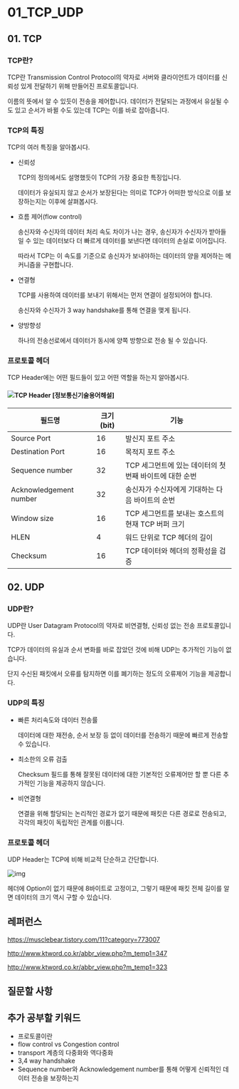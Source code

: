 # 01_TCP_UDP

## 01. TCP

### TCP란?

TCP란 Transmission Control Protocol의 약자로 서버와 클라이언트가 데이터를 신뢰성 있게 전달하기 위해 만들어진 프로토콜입니다.

이름의 뜻에서 알 수 있듯이 전송을 제어합니다. 데이터가 전달되는 과정에서 유실될 수도 있고 순서가 바뀔 수도 있는데 TCP는 이를 바로 잡아줍니다.



### TCP의 특징

TCP의 여러 특징을 알아봅시다.

* 신뢰성

  TCP의 정의에서도 설명했듯이 TCP의 가장 중요한 특징입니다. 

  데이터가 유실되지 않고 순서가 보장된다는 의미로 TCP가 어떠한 방식으로 이를 보장하는지는 이후에 살펴봅시다.

* 흐름 제어(flow control)

  송신자와 수신자의 데이터 처리 속도 차이가 나는 경우, 송신자가 수신자가 받아들일 수 있는 데이터보다 더 빠르게 데이터를 보낸다면 데이터의 손실로 이어집니다.

  따라서 TCP는 이 속도를 기준으로 송신자가 보내야하는 데이터의 양을 제어하는 메커니즘을 구현합니다.

* 연결형

  TCP를 사용하여 데이터를 보내기 위해서는 먼저 연결이 설정되어야 합니다.

  송신자와 수신자가 3 way handshake를 통해 연결을 맺게 됩니다.

* 양방향성

  하나의 전송선로에서 데이터가 동시에 양쪽 방향으로 전송 될 수 있습니다.

  



### 프로토콜 헤더

TCP Header에는 어떤 필드들이 있고 어떤 역할을 하는지 알아봅시다.

#### ![TCP Header [정보통신기술용어해설]](https://lh3.googleusercontent.com/proxy/fWBnZzalyONuZsM4buQH4lc7Ddkd9n_IP-JXfKNel-qdMZkChoJ8-hZtTr3RHdtd8ZDpdeG3RcSiUh0momdcPqviPQ)

| 필드명                 | 크기(bit) | 기능                                                   |
| ---------------------- | --------- | ------------------------------------------------------ |
| Source Port            | 16        | 발신지 포트 주소                                       |
| Destination Port       | 16        | 목적지 포트 주소                                       |
| Sequence number        | 32        | TCP 세그먼트에 있는 데이터의 첫번째 바이트에 대한 순번 |
| Acknowledgement number | 32        | 송신자가 수신자에게 기대하는 다음 바이트의 순번        |
| Window size            | 16        | TCP 세그먼트를 보내는 호스트의 현재 TCP 버퍼 크기      |
| HLEN                   | 4         | 워드 단위로 TCP 헤더의 길이                            |
| Checksum               | 16        | TCP 데이터와 헤더의 정확성을 검증                      |





## 02. UDP

### UDP란?

UDP란 User Datagram Protocol의 약자로 비연결형, 신뢰성 없는 전송 프로토콜입니다.

TCP가 데이터의 유실과 순서 변화를 바로 잡았던 것에 비해 UDP는 추가적인 기능이 없습니다.

단지 수신된 패킷에서 오류를 탐지하면 이를 폐기하는 정도의 오류제어 기능을 제공합니다.



### UDP의 특징

* 빠른 처리속도와 데이터 전송률

  데이터에 대한 재전송, 순서 보장 등 없이 데이터를 전송하기 때문에 빠르게 전송할 수 있습니다.

* 최소한의 오류 검출

  Checksum 필드를 통해 잘못된 데이터에 대한 기본적인 오류제어만 할 뿐 다른 추가적인 기능을 제공하지 않습니다.

* 비연결형

  연결을 위해 할당되는 논리적인 경로가 없기 때문에 패킷은 다른 경로로 전송되고, 각각의 패킷이 독립적인 관계를 이룹니다.



### 프로토콜 헤더

UDP Header는 TCP에 비해 비교적 단순하고 간단합니다.

![img](http://www.ktword.co.kr/img_data/323_2.jpg)

헤더에 Option이 없기 때문에 8바이트로 고정이고, 그렇기 때문에 패킷 전체 길이를 알면 데이터의 크기 역시 구할 수 있습니다.





## 레퍼런스

https://musclebear.tistory.com/11?category=773007

http://www.ktword.co.kr/abbr_view.php?m_temp1=347

http://www.ktword.co.kr/abbr_view.php?m_temp1=323

## 질문할 사항
## 추가 공부할 키워드

* 프로토콜이란
* flow control vs Congestion control
* transport 계층의 다중화와 역다중화
* 3,4  way handshake
* Sequence number와 Acknowledgement number를 통해 어떻게 신뢰적인 데이터 전송을 보장하는지